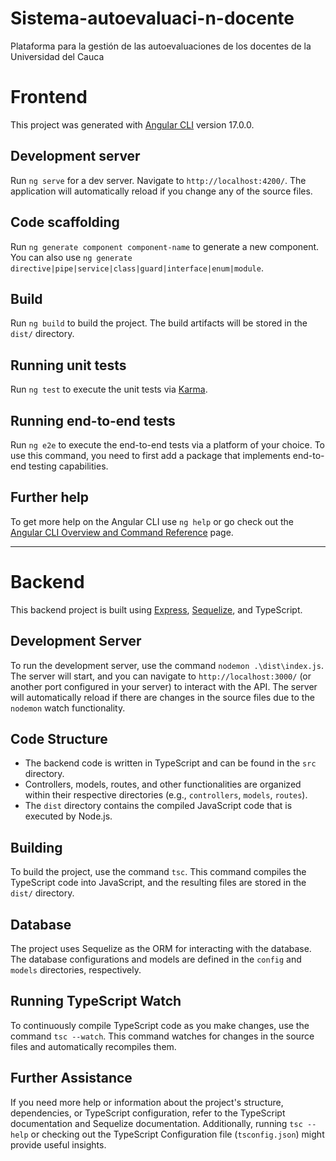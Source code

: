# Sistema-autoevaluaci-n-docente
Plataforma para la gestión de las autoevaluaciones de los docentes de la Universidad del Cauca

# Frontend

This project was generated with [Angular CLI](https://github.com/angular/angular-cli) version 17.0.0.

## Development server

Run `ng serve` for a dev server. Navigate to `http://localhost:4200/`. The application will automatically reload if you change any of the source files.

## Code scaffolding

Run `ng generate component component-name` to generate a new component. You can also use `ng generate directive|pipe|service|class|guard|interface|enum|module`.

## Build

Run `ng build` to build the project. The build artifacts will be stored in the `dist/` directory.

## Running unit tests

Run `ng test` to execute the unit tests via [Karma](https://karma-runner.github.io).

## Running end-to-end tests

Run `ng e2e` to execute the end-to-end tests via a platform of your choice. To use this command, you need to first add a package that implements end-to-end testing capabilities.

## Further help

To get more help on the Angular CLI use `ng help` or go check out the [Angular CLI Overview and Command Reference](https://angular.io/cli) page.

---

# Backend

This backend project is built using [Express](https://expressjs.com/), [Sequelize](https://sequelize.org/), and TypeScript.

## Development Server

To run the development server, use the command `nodemon .\dist\index.js`. The server will start, and you can navigate to `http://localhost:3000/` (or another port configured in your server) to interact with the API. The server will automatically reload if there are changes in the source files due to the `nodemon` watch functionality.

## Code Structure

- The backend code is written in TypeScript and can be found in the `src` directory.
- Controllers, models, routes, and other functionalities are organized within their respective directories (e.g., `controllers`, `models`, `routes`).
- The `dist` directory contains the compiled JavaScript code that is executed by Node.js.

## Building

To build the project, use the command `tsc`. This command compiles the TypeScript code into JavaScript, and the resulting files are stored in the `dist/` directory.

## Database

The project uses Sequelize as the ORM for interacting with the database. The database configurations and models are defined in the `config` and `models` directories, respectively.

## Running TypeScript Watch

To continuously compile TypeScript code as you make changes, use the command `tsc --watch`. This command watches for changes in the source files and automatically recompiles them.

## Further Assistance

If you need more help or information about the project's structure, dependencies, or TypeScript configuration, refer to the TypeScript documentation and Sequelize documentation. Additionally, running `tsc --help` or checking out the TypeScript Configuration file (`tsconfig.json`) might provide useful insights.
